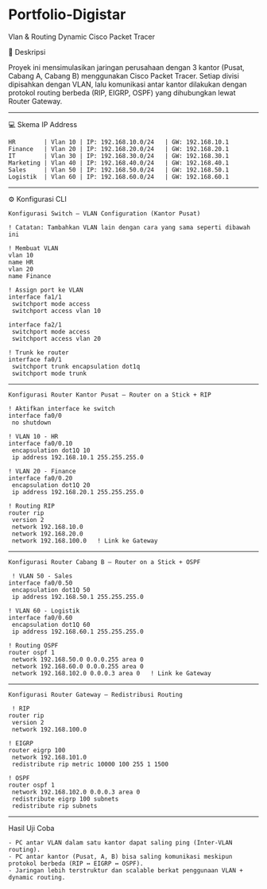 # Portfolio-Digistar
Vlan &amp; Routing Dynamic Cisco Packet Tracer

📌 Deskripsi

Proyek ini mensimulasikan jaringan perusahaan dengan 3 kantor (Pusat, Cabang A, Cabang B) menggunakan Cisco Packet Tracer.
Setiap divisi dipisahkan dengan VLAN, lalu komunikasi antar kantor dilakukan dengan protokol routing berbeda (RIP, EIGRP, OSPF) yang dihubungkan lewat Router Gateway.

-------------------------------------------------------------

💻 Skema IP Address

    HR        | Vlan 10	| IP: 192.168.10.0/24	| GW: 192.168.10.1
    Finance	  | Vlan 20	| IP: 192.168.20.0/24	| GW: 192.168.20.1
    IT        | Vlan 30	| IP: 192.168.30.0/24	| GW: 192.168.30.1
    Marketing |	Vlan 40	| IP: 192.168.40.0/24	| GW: 192.168.40.1
    Sales	  | Vlan 50	| IP: 192.168.50.0/24	| GW: 192.168.50.1
    Logistik  | Vlan 60	| IP: 192.168.60.0/24	| GW: 192.168.60.1

-------------------------------------------------------------

⚙️ Konfigurasi CLI

    Konfigurasi Switch – VLAN Configuration (Kantor Pusat)
    
    ! Catatan: Tambahkan VLAN lain dengan cara yang sama seperti dibawah ini
    
    ! Membuat VLAN
    vlan 10
    name HR
    vlan 20
    name Finance
    
    ! Assign port ke VLAN
    interface fa1/1
     switchport mode access
     switchport access vlan 10
    
    interface fa2/1
     switchport mode access
     switchport access vlan 20
    
    ! Trunk ke router
    interface fa0/1
     switchport trunk encapsulation dot1q
     switchport mode trunk
 
-------------------------------------------------------------

    Konfigurasi Router Kantor Pusat – Router on a Stick + RIP
    
    ! Aktifkan interface ke switch
    interface fa0/0
     no shutdown
    
    ! VLAN 10 - HR
    interface fa0/0.10
     encapsulation dot1Q 10
     ip address 192.168.10.1 255.255.255.0
    
    ! VLAN 20 - Finance
    interface fa0/0.20
     encapsulation dot1Q 20
     ip address 192.168.20.1 255.255.255.0
    
    ! Routing RIP
    router rip
     version 2
     network 192.168.10.0
     network 192.168.20.0
     network 192.168.100.0   ! Link ke Gateway

-------------------------------------------------------------

    Konfigurasi Router Cabang B – Router on a Stick + OSPF
    
     ! VLAN 50 - Sales
    interface fa0/0.50
     encapsulation dot1Q 50
     ip address 192.168.50.1 255.255.255.0
    
    ! VLAN 60 - Logistik
    interface fa0/0.60
     encapsulation dot1Q 60
     ip address 192.168.60.1 255.255.255.0
    
    ! Routing OSPF
    router ospf 1
     network 192.168.50.0 0.0.0.255 area 0
     network 192.168.60.0 0.0.0.255 area 0
     network 192.168.102.0 0.0.0.3 area 0   ! Link ke Gateway

 -------------------------------------------------------------

    Konfigurasi Router Gateway – Redistribusi Routing
    
     ! RIP
    router rip
     version 2
     network 192.168.100.0
    
    ! EIGRP
    router eigrp 100
     network 192.168.101.0
     redistribute rip metric 10000 100 255 1 1500
    
    ! OSPF
    router ospf 1
     network 192.168.102.0 0.0.0.3 area 0
     redistribute eigrp 100 subnets
     redistribute rip subnets

-------------------------------------------------------------

Hasil Uji Coba

    - PC antar VLAN dalam satu kantor dapat saling ping (Inter-VLAN routing).
    - PC antar kantor (Pusat, A, B) bisa saling komunikasi meskipun protokol berbeda (RIP ↔ EIGRP ↔ OSPF).
    - Jaringan lebih terstruktur dan scalable berkat penggunaan VLAN + dynamic routing.


